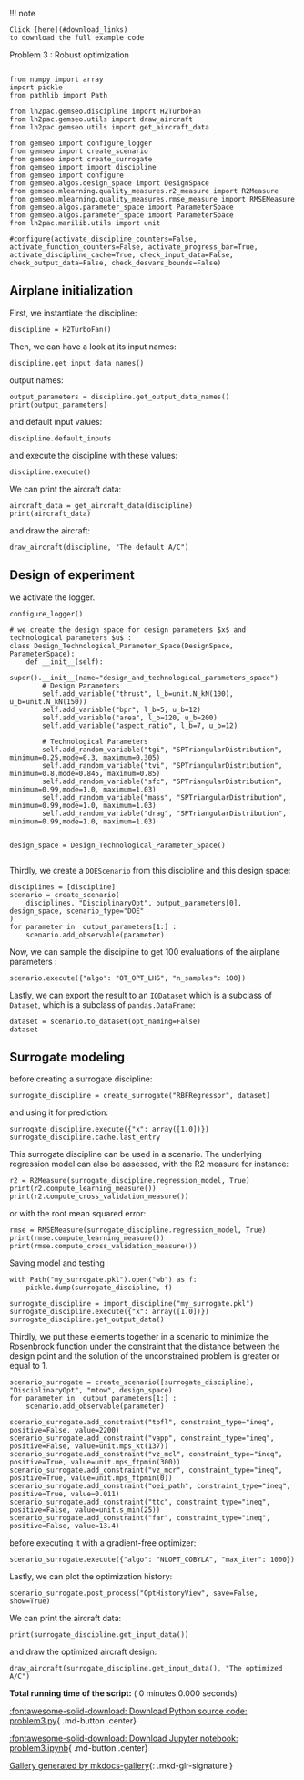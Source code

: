 
<!--
 DO NOT EDIT.
 THIS FILE WAS AUTOMATICALLY GENERATED BY mkdocs-gallery.
 TO MAKE CHANGES, EDIT THE SOURCE PYTHON FILE:
 "docs/scripts/project/problem3.py"
 LINE NUMBERS ARE GIVEN BELOW.
-->

!!! note

    Click [here](#download_links)
    to download the full example code


Problem 3 : Robust optimization

<!-- GENERATED FROM PYTHON SOURCE LINES 6-28 -->

```{.python }

from numpy import array
import pickle
from pathlib import Path

from lh2pac.gemseo.discipline import H2TurboFan
from lh2pac.gemseo.utils import draw_aircraft
from lh2pac.gemseo.utils import get_aircraft_data

from gemseo import configure_logger
from gemseo import create_scenario
from gemseo import create_surrogate
from gemseo import import_discipline
from gemseo import configure
from gemseo.algos.design_space import DesignSpace
from gemseo.mlearning.quality_measures.r2_measure import R2Measure
from gemseo.mlearning.quality_measures.rmse_measure import RMSEMeasure
from gemseo.algos.parameter_space import ParameterSpace
from gemseo.algos.parameter_space import ParameterSpace
from lh2pac.marilib.utils import unit

#configure(activate_discipline_counters=False, activate_function_counters=False, activate_progress_bar=True, activate_discipline_cache=True, check_input_data=False, check_output_data=False, check_desvars_bounds=False)
```

<!-- GENERATED FROM PYTHON SOURCE LINES 29-31 -->

## Airplane initialization
First, we instantiate the discipline:

<!-- GENERATED FROM PYTHON SOURCE LINES 31-33 -->

```{.python }
discipline = H2TurboFan()

```

<!-- GENERATED FROM PYTHON SOURCE LINES 34-36 -->

Then,
we can have a look at its input names:

<!-- GENERATED FROM PYTHON SOURCE LINES 36-38 -->

```{.python }
discipline.get_input_data_names()

```

<!-- GENERATED FROM PYTHON SOURCE LINES 39-40 -->

output names:

<!-- GENERATED FROM PYTHON SOURCE LINES 40-43 -->

```{.python }
output_parameters = discipline.get_output_data_names()
print(output_parameters)

```

<!-- GENERATED FROM PYTHON SOURCE LINES 44-45 -->

and default input values:

<!-- GENERATED FROM PYTHON SOURCE LINES 45-47 -->

```{.python }
discipline.default_inputs

```

<!-- GENERATED FROM PYTHON SOURCE LINES 48-49 -->

and execute the discipline with these values:

<!-- GENERATED FROM PYTHON SOURCE LINES 49-51 -->

```{.python }
discipline.execute()

```

<!-- GENERATED FROM PYTHON SOURCE LINES 52-53 -->

We can print the aircraft data:

<!-- GENERATED FROM PYTHON SOURCE LINES 53-56 -->

```{.python }
aircraft_data = get_aircraft_data(discipline)
print(aircraft_data)

```

<!-- GENERATED FROM PYTHON SOURCE LINES 57-58 -->

and draw the aircraft:

<!-- GENERATED FROM PYTHON SOURCE LINES 58-60 -->

```{.python }
draw_aircraft(discipline, "The default A/C")

```

<!-- GENERATED FROM PYTHON SOURCE LINES 61-63 -->

## Design of experiment
we activate the logger.

<!-- GENERATED FROM PYTHON SOURCE LINES 63-86 -->

```{.python }
configure_logger()

# we create the design space for design parameters $x$ and technological parameters $u$ :
class Design_Technological_Parameter_Space(DesignSpace, ParameterSpace):
    def __init__(self):
        super().__init__(name="design_and_technological_parameters_space")
        # Design Parameters
        self.add_variable("thrust", l_b=unit.N_kN(100), u_b=unit.N_kN(150))
        self.add_variable("bpr", l_b=5, u_b=12)
        self.add_variable("area", l_b=120, u_b=200)
        self.add_variable("aspect_ratio", l_b=7, u_b=12)
        
        # Technological Parameters
        self.add_random_variable("tgi", "SPTriangularDistribution", minimum=0.25,mode=0.3, maximum=0.305)
        self.add_random_variable("tvi", "SPTriangularDistribution", minimum=0.8,mode=0.845, maximum=0.85)
        self.add_random_variable("sfc", "SPTriangularDistribution", minimum=0.99,mode=1.0, maximum=1.03)
        self.add_random_variable("mass", "SPTriangularDistribution", minimum=0.99,mode=1.0, maximum=1.03)
        self.add_random_variable("drag", "SPTriangularDistribution", minimum=0.99,mode=1.0, maximum=1.03)
        

design_space = Design_Technological_Parameter_Space()


```

<!-- GENERATED FROM PYTHON SOURCE LINES 87-89 -->

Thirdly,
we create a `DOEScenario` from this discipline and this design space:

<!-- GENERATED FROM PYTHON SOURCE LINES 89-96 -->

```{.python }
disciplines = [discipline]
scenario = create_scenario(
    disciplines, "DisciplinaryOpt", output_parameters[0], design_space, scenario_type="DOE"
)
for parameter in  output_parameters[1:] :
    scenario.add_observable(parameter)

```

<!-- GENERATED FROM PYTHON SOURCE LINES 97-99 -->

Now,
we can sample the discipline to get 100 evaluations of the airplane parameters :

<!-- GENERATED FROM PYTHON SOURCE LINES 99-101 -->

```{.python }
scenario.execute({"algo": "OT_OPT_LHS", "n_samples": 100})

```

<!-- GENERATED FROM PYTHON SOURCE LINES 102-106 -->

Lastly,
we can export the result to an `IODataset`
which is a subclass of `Dataset`,
which is a subclass of `pandas.DataFrame`:

<!-- GENERATED FROM PYTHON SOURCE LINES 106-109 -->

```{.python }
dataset = scenario.to_dataset(opt_naming=False)
dataset

```

<!-- GENERATED FROM PYTHON SOURCE LINES 110-112 -->

## Surrogate modeling
before creating a surrogate discipline:

<!-- GENERATED FROM PYTHON SOURCE LINES 112-114 -->

```{.python }
surrogate_discipline = create_surrogate("RBFRegressor", dataset)

```

<!-- GENERATED FROM PYTHON SOURCE LINES 115-116 -->

and using it for prediction:

<!-- GENERATED FROM PYTHON SOURCE LINES 116-119 -->

```{.python }
surrogate_discipline.execute({"x": array([1.0])})
surrogate_discipline.cache.last_entry

```

<!-- GENERATED FROM PYTHON SOURCE LINES 120-123 -->

This surrogate discipline can be used in a scenario.
The underlying regression model can also be assessed,
with the R2 measure for instance:

<!-- GENERATED FROM PYTHON SOURCE LINES 123-127 -->

```{.python }
r2 = R2Measure(surrogate_discipline.regression_model, True)
print(r2.compute_learning_measure())
print(r2.compute_cross_validation_measure())

```

<!-- GENERATED FROM PYTHON SOURCE LINES 128-129 -->

or with the root mean squared error:

<!-- GENERATED FROM PYTHON SOURCE LINES 129-133 -->

```{.python }
rmse = RMSEMeasure(surrogate_discipline.regression_model, True)
print(rmse.compute_learning_measure())
print(rmse.compute_cross_validation_measure())

```

<!-- GENERATED FROM PYTHON SOURCE LINES 134-135 -->

Saving model and testing

<!-- GENERATED FROM PYTHON SOURCE LINES 135-142 -->

```{.python }
with Path("my_surrogate.pkl").open("wb") as f:
    pickle.dump(surrogate_discipline, f)

surrogate_discipline = import_discipline("my_surrogate.pkl")
surrogate_discipline.execute({"x": array([1.0])})
surrogate_discipline.get_output_data()

```

<!-- GENERATED FROM PYTHON SOURCE LINES 143-149 -->

Thirdly,
we put these elements together in a scenario
to minimize the Rosenbrock function
under the constraint that the distance
between the design point and the solution of the unconstrained problem
is greater or equal to 1.

<!-- GENERATED FROM PYTHON SOURCE LINES 149-161 -->

```{.python }
scenario_surrogate = create_scenario([surrogate_discipline], "DisciplinaryOpt", "mtow", design_space)
for parameter in  output_parameters[1:] :
    scenario.add_observable(parameter)

scenario_surrogate.add_constraint("tofl", constraint_type="ineq", positive=False, value=2200)
scenario_surrogate.add_constraint("vapp", constraint_type="ineq", positive=False, value=unit.mps_kt(137))
scenario_surrogate.add_constraint("vz_mcl", constraint_type="ineq", positive=True, value=unit.mps_ftpmin(300))
scenario_surrogate.add_constraint("vz_mcr", constraint_type="ineq", positive=True, value=unit.mps_ftpmin(0))
scenario_surrogate.add_constraint("oei_path", constraint_type="ineq", positive=True, value=0.011)
scenario_surrogate.add_constraint("ttc", constraint_type="ineq", positive=False, value=unit.s_min(25))
scenario_surrogate.add_constraint("far", constraint_type="ineq", positive=False, value=13.4)

```

<!-- GENERATED FROM PYTHON SOURCE LINES 162-163 -->

before executing it with a gradient-free optimizer:

<!-- GENERATED FROM PYTHON SOURCE LINES 163-165 -->

```{.python }
scenario_surrogate.execute({"algo": "NLOPT_COBYLA", "max_iter": 1000})

```

<!-- GENERATED FROM PYTHON SOURCE LINES 166-168 -->

Lastly,
we can plot the optimization history:

<!-- GENERATED FROM PYTHON SOURCE LINES 168-170 -->

```{.python }
scenario_surrogate.post_process("OptHistoryView", save=False, show=True)

```

<!-- GENERATED FROM PYTHON SOURCE LINES 171-172 -->

We can print the aircraft data:

<!-- GENERATED FROM PYTHON SOURCE LINES 172-174 -->

```{.python }
print(surrogate_discipline.get_input_data())

```

<!-- GENERATED FROM PYTHON SOURCE LINES 175-176 -->

and draw the optimized aircraft design:

<!-- GENERATED FROM PYTHON SOURCE LINES 176-178 -->

```{.python }
draw_aircraft(surrogate_discipline.get_input_data(), "The optimized A/C")

```


**Total running time of the script:** ( 0 minutes  0.000 seconds)

<div id="download_links"></div>



[:fontawesome-solid-download: Download Python source code: problem3.py](./problem3.py){ .md-button .center}

[:fontawesome-solid-download: Download Jupyter notebook: problem3.ipynb](./problem3.ipynb){ .md-button .center}


[Gallery generated by mkdocs-gallery](https://mkdocs-gallery.github.io){: .mkd-glr-signature }
